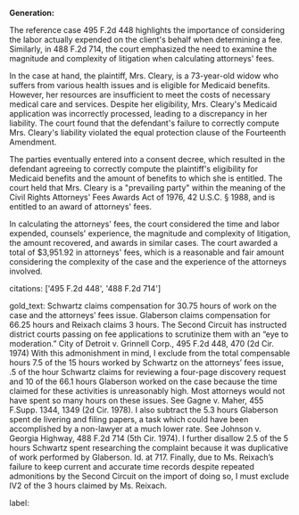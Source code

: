 **Generation:**



The reference case 495 F.2d 448 highlights the importance of considering the labor actually expended on the client's behalf when determining a fee. Similarly, in 488 F.2d 714, the court emphasized the need to examine the magnitude and complexity of litigation when calculating attorneys' fees.

In the case at hand, the plaintiff, Mrs. Cleary, is a 73-year-old widow who suffers from various health issues and is eligible for Medicaid benefits. However, her resources are insufficient to meet the costs of necessary medical care and services. Despite her eligibility, Mrs. Cleary's Medicaid application was incorrectly processed, leading to a discrepancy in her liability. The court found that the defendant's failure to correctly compute Mrs. Cleary's liability violated the equal protection clause of the Fourteenth Amendment.

The parties eventually entered into a consent decree, which resulted in the defendant agreeing to correctly compute the plaintiff's eligibility for Medicaid benefits and the amount of benefits to which she is entitled. The court held that Mrs. Cleary is a "prevailing party" within the meaning of the Civil Rights Attorneys' Fees Awards Act of 1976, 42 U.S.C. § 1988, and is entitled to an award of attorneys' fees.

In calculating the attorneys' fees, the court considered the time and labor expended, counsels' experience, the magnitude and complexity of litigation, the amount recovered, and awards in similar cases. The court awarded a total of $3,951.92 in attorneys' fees, which is a reasonable and fair amount considering the complexity of the case and the experience of the attorneys involved.



citations: ['495 F.2d 448', '488 F.2d 714']

gold_text: Schwartz claims compensation for 30.75 hours of work on the case and the attorneys’ fees issue. Glaberson claims compensation for 66.25 hours and Reixach claims 3 hours. The Second Circuit has instructed district courts passing on fee applications to scrutinize them with an “eye to moderation.” City of Detroit v. Grinnell Corp., 495 F.2d 448, 470 (2d Cir. 1974) With this admonishment in mind, I exclude from the total compensable hours 7.5 of the 15 hours worked by Schwartz on the attorneys’ fees issue, .5 of the hour Schwartz claims for reviewing a four-page discovery request and 10 of the 66.1 hours Glaberson worked on the case because the time claimed for these activities is unreasonably high. Most attorneys would not have spent so many hours on these issues. See Gagne v. Maher, 455 F.Supp. 1344, 1349 (2d Cir. 1978). I also subtract the 5.3 hours Glaberson spent de livering and filing papers, a task which could have been accomplished by a non-lawyer at a much lower rate. See Johnson v. Georgia Highway, 488 F.2d 714 (5th Cir. 1974). I further disallow 2.5 of the 5 hours Schwartz spent researching the complaint because it was duplicative of work performed by Glaberson. Id. at 717. Finally, due to Ms. Reixach’s failure to keep current and accurate time records despite repeated admonitions by the Second Circuit on the import of doing so, I must exclude IV2 of the 3 hours claimed by Ms. Reixach.

label: 